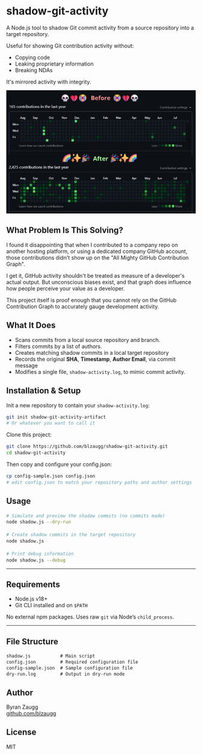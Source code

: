 # shadow-git-activity

A Node.js tool to shadow Git commit activity from a source repository into a
target repository.

Useful for showing Git contribution activity without:

- Copying code
- Leaking proprietary information
- Breaking NDAs

It's mirrored activity with integrity.

![Before & after screenshots of the GitHub Contribution Graph](./assets/before-and-after.png)

## What Problem Is This Solving?

I found it disappointing that when I contributed to a company repo on
another hosting platform, or using a dedicated company GitHub account, those
contributions didn't show up on the "All Mighty GitHub Contribution Graph".

I get it, GitHub activity shouldn't be treated as measure of a developer's
actual output. But unconscious biases exist, and that graph does influence how
people perceive your value as a developer.

This project itself is proof enough that you cannot rely on the GitHub
Contribution Graph to accurately gauge development activity.

## What It Does

- Scans commits from a local source repository and branch.
- Filters commits by a list of authors.
- Creates matching shadow commits in a local target repository
- Records the original **SHA**, **Timestamp**, **Author Email**, via commit message
- Modifies a single file, `shadow-activity.log`, to mimic commit activity.

## Installation & Setup

Init a new repository to contain your `shadow-activity.log`:

```bash
git init shadow-git-activity-artifact
# Or whatever you want to call it
```

Clone this project:

```bash
git clone https://github.com/blzaugg/shadow-git-activity.git
cd shadow-git-activity
```

Then copy and configure your config.json:

```bash
cp config-sample.json config.json
# edit config.json to match your repository paths and author settings
```

## Usage

```bash
# Simulate and preview the shadow commits (no commits made)
node shadow.js --dry-run

# Create shadow commits in the target repository
node shadow.js

# Print debug information
node shadow.js --debug
```

---

## Requirements

- Node.js v18+
- Git CLI installed and on `$PATH`

No external npm packages. Uses raw `git` via Node’s `child_process`.

---

## File Structure

```
shadow.js           # Main script
config.json         # Required configuration file
config-sample.json  # Sample configuration file
dry-run.log         # Output in dry-run mode
```

## Author

Byran Zaugg  
[github.com/blzaugg](https://github.com/blzaugg)

## License

MIT
